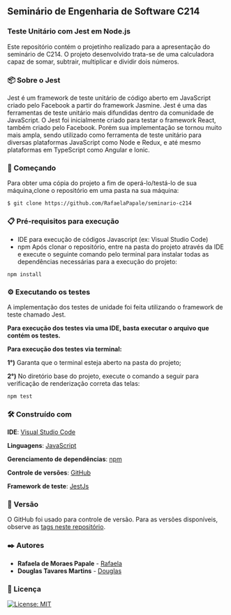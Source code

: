 ## Seminário de Engenharia de Software C214

### Teste Unitário com Jest em Node.js

<p>Este repositório contém o projetinho realizado para a apresentação do seminário de C214. O projeto desenvolvido trata-se de uma calculadora capaz de somar, subtrair, multiplicar e dividir dois números.</p>

### 📦 Sobre o Jest
Jest é um framework de teste unitário de código aberto em JavaScript criado pelo Facebook a partir do framework Jasmine. Jest é uma das ferramentas de teste unitário mais difundidas dentro da comunidade de JavaScript. O Jest foi inicialmente criado para testar o framework React, também criado pelo Facebook. Porém sua implementação se tornou muito mais ampla, sendo utilizado como ferramenta de teste unitário para diversas plataformas JavaScript como Node e Redux, e até mesmo plataformas em TypeScript como Angular e Ionic.

### 🚀 Começando
Para obter uma cópia do projeto a fim de operá-lo/testá-lo de sua máquina,clone o repositório em uma pasta na sua máquina:
```
$ git clone https://github.com/RafaelaPapale/seminario-c214
```
### 📋 Pré-requisitos para execução
- IDE para execução de códigos Javascript (ex: Visual Studio Code)
- npm 
Após clonar o repositório, entre na pasta do projeto através da IDE e execute o seguinte comando pelo terminal para instalar todas as dependências necessárias para a execução do projeto:
```
npm install
```
### ⚙️ Executando os testes
A implementação dos testes de unidade  foi feita utilizando o framework de teste chamado Jest.

**Para execução dos testes via uma IDE, basta executar o arquivo que contém os testes.**

**Para execução dos testes via terminal:**

**1°)** Garanta que o terminal esteja aberto na pasta do projeto;

**2°)** No diretório base do projeto, execute o comando a seguir para verificação de renderização correta das telas: 
```
npm test
```
### 🛠️ Construído com

**IDE**: [Visual Studio Code](https://code.visualstudio.com/)

**Linguagens**: [JavaScript](https://www.javascript.com/)

**Gerenciamento de dependências**: [npm](https://www.npmjs.com/)

**Controle de versões**: [GitHub](https://github.com/)

**Framework de teste**: [JestJs](https://jestjs.io/pt-BR/)

### 📌 Versão
O GitHub foi usado para controle de versão. Para as versões disponíveis, observe as [tags neste repositório](https://github.com/RafaelaPapale/seminario-c214).

### ✒️ Autores

* **Rafaela de Moraes Papale** - [Rafaela](https://github.com/RafaelaPapale)
* **Douglas Tavares Martins** - [Douglas](https://github.com/tavares-douglas)

### 📄 Licença
[![License: MIT](https://img.shields.io/badge/License-MIT-yellow.svg)](https://badges.mit-license.org/)
